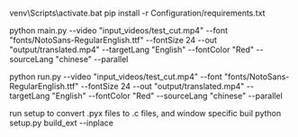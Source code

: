 venv\Scripts\activate.bat
pip install -r Configuration/requirements.txt

python main.py --video "input_videos/test_cut.mp4" --font "fonts/NotoSans-RegularEnglish.ttf" --fontSize 24 --out "output/translated.mp4" --targetLang "English" --fontColor "Red" --sourceLang "chinese" --parallel

python run.py --video "input_videos/test_cut.mp4" --font "fonts/NotoSans-RegularEnglish.ttf" --fontSize 24 --out "output/translated.mp4" --targetLang "English" --fontColor "Red" --sourceLang "chinese" --parallel

run setup to convert .pyx files to .c files, and window specific buil
python setup.py build_ext --inplace
